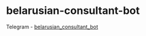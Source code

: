 # belarusian-consultant-bot
Telegram - [belarusian_consultant_bot](https://svvoooyyyy.itch.io/ihavetwosides)
